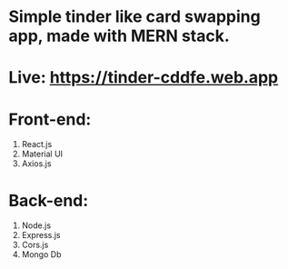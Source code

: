 # Simple tinder like card swapping app, made with MERN stack.

# Live: https://tinder-cddfe.web.app

# Front-end:
1. React.js
2. Material UI
3. Axios.js

# Back-end:
1. Node.js
2. Express.js
3. Cors.js
4. Mongo Db
